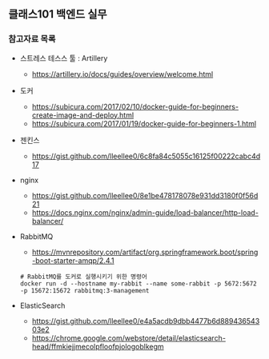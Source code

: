 ## 클래스101 백엔드 실무

### 참고자료 목록

- 스트레스 테스스 툴 : Artillery
  - https://artillery.io/docs/guides/overview/welcome.html

- 도커
  - https://subicura.com/2017/02/10/docker-guide-for-beginners-create-image-and-deploy.html
  - https://subicura.com/2017/01/19/docker-guide-for-beginners-1.html

- 젠킨스
  - https://gist.github.com/lleellee0/6c8fa84c5055c16125f00222cabc4d17

- nginx
  - https://gist.github.com/lleellee0/8e1be478178078e931dd3180f0f56d21
  - https://docs.nginx.com/nginx/admin-guide/load-balancer/http-load-balancer/

- RabbitMQ
  - https://mvnrepository.com/artifact/org.springframework.boot/spring-boot-starter-amqp/2.4.1
  ```
  # RabbitMQ를 도커로 실행시키기 위한 명령어
  docker run -d --hostname my-rabbit --name some-rabbit -p 5672:5672 -p 15672:15672 rabbitmq:3-management
  ```
  
- ElasticSearch
  - https://gist.github.com/lleellee0/e4a5acdb9dbb4477b6d88943654303e2
  - https://chrome.google.com/webstore/detail/elasticsearch-head/ffmkiejjmecolpfloofpjologoblkegm
